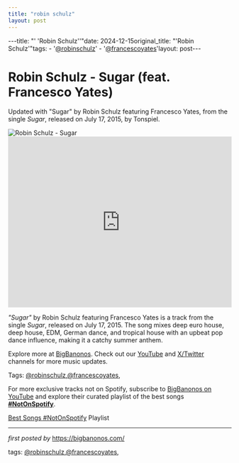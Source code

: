 ```yaml
---
title: "robin schulz"
layout: post
---
```

---title: "' 'Robin Schulz''"date: 2024-12-15original_title: "'Robin Schulz'"tags:  - '[@robinschulz](/tags/robinschulz/)'  - '[@francescoyates](/tags/francescoyates/)'layout: post---<!-- Title of the Post --><h1 >Robin Schulz - Sugar (feat. Francesco Yates)</h1> <!-- Introductory Text --><p >Updated with "Sugar" by Robin Schulz featuring Francesco Yates, from the single *Sugar*, released on July 17, 2015, by Tonspiel.</p> <!-- Featured Image --><div > <img src="https://i.scdn.co/image/ab67616d0000b2733c9047f9aa5d0d1e03827039" alt="Robin Schulz - Sugar" /></div> <!-- YouTube Video Embed --><div > <iframe width="100%" height="385" src="https://www.youtube.com/embed/bvC_0foemLY" title="Robin Schulz - Sugar (feat. Francesco Yates)" frameborder="0" allow="accelerometer; autoplay; clipboard-write; encrypted-media; gyroscope; picture-in-picture; web-share" referrerpolicy="strict-origin-when-cross-origin" allowfullscreen></iframe></div> <!-- Song Information --><div > <p><em>"Sugar"</em> by Robin Schulz featuring Francesco Yates is a track from the single *Sugar*, released on July 17, 2015. The song mixes deep euro house, deep house, EDM, German dance, and tropical house with an upbeat pop dance influence, making it a catchy summer anthem.</p></div> <!-- Footer Links --><div > <p>Explore more at <a href="https://bigbanonos.com/" target="_blank">BigBanonos</a>. Check out our <a href="https://www.youtube.com/[@BigBanonos](/tags/BigBanonos/)" target="_blank">YouTube</a> and <a href="https://x.com/bigbanonos" target="_blank">X/Twitter</a> channels for more music updates.</p></div> <!-- Tags --><p >Tags: [@robinschulz](/tags/robinschulz/),[@francescoyates](/tags/francescoyates/),</p><!--Subscribe and Playlist Links--><div>    <p>For more exclusive tracks not on Spotify, subscribe to <a href="https://www.youtube.com/[@BigBanonos](/tags/BigBanonos/)" target="_blank">BigBanonos on YouTube</a> and explore their curated playlist of the best songs <strong>[#NotOnSpotify](/tags/NotOnSpotify/)</strong>.</p>    <p><a href="https://www.youtube.com/playlist?list=PLtuNtuTatqI0kFahUCbtbfenC_ET5O_tr" target="_blank">Best Songs [#NotOnSpotify](/tags/NotOnSpotify/) Playlist<br /></a></p></div><hr /><p><em>first posted by</em> <a href="https://bigbanonos.com/" rel="noopener" target="_new">https://bigbanonos.com/</a></p><p>tags: [@robinschulz](/tags/robinschulz/),[@francescoyates](/tags/francescoyates/),</p>